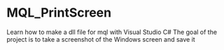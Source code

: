 # MQL_PrintScreen
Learn how to make a dll file for mql with Visual Studio C# The goal of the project is to take a screenshot of the Windows screen and save it
